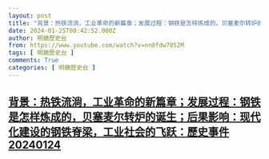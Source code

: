 ```yaml
---
layout: post
title: "背景：热铁流淌，工业革命的新篇章；发展过程：钢铁是怎样炼成的，贝塞麦尔转炉的诞生；后果影响：现代化建设的钢铁脊梁，工业社会的飞跃：歷史事件20240124"
date: 2024-01-25T00:42:52.000Z
author: 明鏡歷史台
from: https://www.youtube.com/watch?v=nn0fdw7052M
tags: [ 明鏡歷史台 ]
comments: True
categories: [ 明鏡歷史台 ]
---
```

<!--1706143372000-->
[背景：热铁流淌，工业革命的新篇章；发展过程：钢铁是怎样炼成的，贝塞麦尔转炉的诞生；后果影响：现代化建设的钢铁脊梁，工业社会的飞跃：歷史事件20240124](https://www.youtube.com/watch?v=nn0fdw7052M)
------

<div>

</div>
